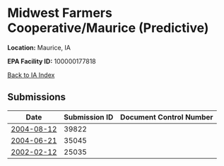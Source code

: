 # Midwest Farmers Cooperative/Maurice (Predictive)

**Location:** Maurice, IA

**EPA Facility ID:** 100000177818

[Back to IA Index](../../index.md)

## Submissions

| Date | Submission ID | Document Control Number |
|------|--------------|-------------------------|
| [2004-08-12](submissions/39822.md) | 39822 |  |
| [2004-06-21](submissions/35045.md) | 35045 |  |
| [2002-02-12](submissions/25035.md) | 25035 |  |
